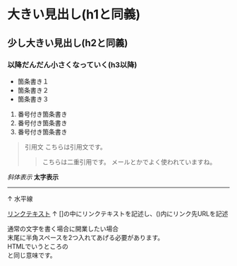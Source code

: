 # 大きい見出し(h1と同義)
## 少し大きい見出し(h2と同義)
### 以降だんだん小さくなっていく(h3以降)

- 箇条書き１
- 箇条書き２
- 箇条書き３

1. 番号付き箇条書き
1. 番号付き箇条書き
1. 番号付き箇条書き

>引用文
>こちらは引用文です。
>> こちらは二重引用です。
>>メールとかでよく使われていますね。

*斜体表示*
**太字表示**

---
↑
水平線

[リンクテキスト](https://morijyobi.ac.jp)
↑
[]の中にリンクテキストを記述し、()内にリンク先URLを記述

通常の文字を書く場合に開業したい場合  
末尾に半角スペースを2つ入れてあげる必要があります。  
HTMLでいうところの<br>と同じ意味です。
